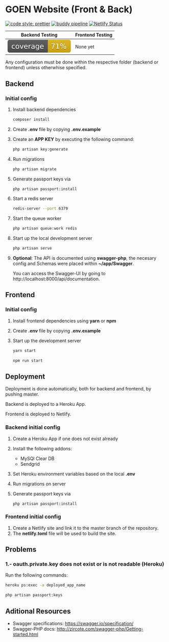 # GOEN Website (Front & Back)

[![code style: prettier](https://img.shields.io/badge/code_style-prettier-ff69b4.svg?style=flat-square)](https://github.com/prettier/prettier) [![buddy pipeline](https://app.buddy.works/jorgemsm19/django-rest-test/pipelines/pipeline/166951/badge.svg?token=3420fe66756554140e76b73c269f6ef000ac075252b7ada1e5a5fccb48297593 "buddy pipeline")](https://app.buddy.works/jorgemsm19/django-rest-test/pipelines/pipeline/166951)
[![Netlify Status](https://api.netlify.com/api/v1/badges/4b709562-960c-45b4-8693-df380eac0119/deploy-status)](https://app.netlify.com/sites/goen-website-test/deploys)

| **Backend Testing**                                             | **Frontend Testing** |
| --------------------------------------------------------------- | -------------------- |
| ![alt text](./backend/public/img/coverage.svg "Coverage badge") | None yet             |

Any configuration must be done within the respective folder (backend or frontend) unless otherwhise specified.

## Backend

### Initial config

1. Install backend dependencies

   ```bash
   composer install
   ```

2. Create **.env** file by copying **.env.example**
3. Create an **APP KEY** by executing the following command:

   ```bash
   php artisan key:generate
   ```

4. Run migrations

   ```bash
   php artisan migrate
   ```

5. Generate passport keys via

   ```bash
   php artisan passport:install
   ```

6. Start a redis server

   ```bash
   redis-server --port 6379
   ```

7. Start the queue worker

   ```bash
   php artisan queue:work redis
   ```

8. Start up the local development server

   ```bash
   php artisan serve
   ```

9. **Optional**: The API is documented using **swagger-php**, the necesary config and Schemas were placed within **~/app/Swagger**.

    You can access the Swagger-UI by going to http://localhost:8000/api/documentation.

## Frontend

### Initial config

1. Install frontend dependencies using **yarn** or **npm**
2. Create **.env** file by copying **.env.example**
3. Start up the development server

   ```bash
   yarn start
   ```

   ```bash
   npm run start
   ```

## Deployment

Deployment is done automatically, both for backend and frontend, by pushing master.

Backend is deployed to a Heroku App.

Frontend is deployed to Netlify.

### Backend initial config

1. Create a Heroku App if one does not exist already
2. Install the following addons:

   - MySQl Clear DB
   - Sendgrid

3. Set Heroku environment variables based on the local **.env**
4. Run migrations on server
5. Generate passport keys via

   ```bash
   php artisan passport:install
   ```

### Frontend initial config

1. Create a Netlify site and link it to the master branch of the repository.
2. The **netlify.toml** file will be used to build the site.

## Problems

### 1.- **oauth.private.key** does not exist or is not readable (Heroku)

Run the following commands:

```bash
heroku ps:exec -a deployed_app_name
```

```bash
php artisan passport:keys
```

## Aditional Resources

- Swagger specifications: https://swagger.io/specification/
- Swagger-PHP docs: http://zircote.com/swagger-php/Getting-started.html